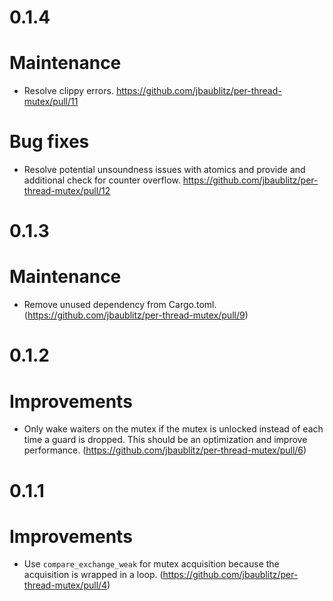 # 0.1.4

# Maintenance

* Resolve clippy errors. https://github.com/jbaublitz/per-thread-mutex/pull/11

# Bug fixes

* Resolve potential unsoundness issues with atomics and provide and additional check for counter overflow. https://github.com/jbaublitz/per-thread-mutex/pull/12

# 0.1.3

# Maintenance

* Remove unused dependency from Cargo.toml. (https://github.com/jbaublitz/per-thread-mutex/pull/9)

# 0.1.2

# Improvements

* Only wake waiters on the mutex if the mutex is unlocked instead of each time a guard is dropped. This should be an optimization and improve
performance. (https://github.com/jbaublitz/per-thread-mutex/pull/6)

# 0.1.1

# Improvements

* Use `compare_exchange_weak` for mutex acquisition because the acquisition is wrapped in a loop. (https://github.com/jbaublitz/per-thread-mutex/pull/4)

